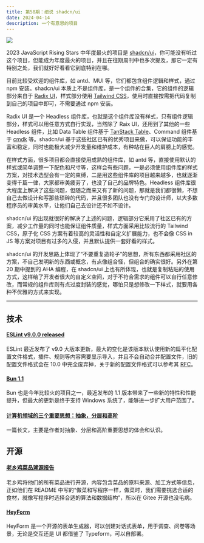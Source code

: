 ```yaml
---
title: 第58期：细说 shadcn/ui
date: 2024-04-14
description: 一个有意思的项目
---
```


![](/static/weekly/issue-58-cover.jpg)

2023 JavaScript Rising Stars 中年度最火的项目是 [shadcn/ui](https://ui.shadcn.com)，你可能没有听过这个项目，但能成为年度最火的项目，并且在往期周刊中也多次提及，那它一定有特别之处，我们就好好看看它到底特别在哪。

目前比较受欢迎的组件库，如 antd、MUI 等，它们都包含组件逻辑和样式，通过 npm 安装。shadcn/ui 本质上不是组件库，是一个组件的合集，它的组件的逻辑部分来自于 [Radix UI](https://www.radix-ui.com/primitives)，样式部分使用 [Tailwind CSS](https://tailwindcss.com)，使用时直接按需把代码复制到自己的项目中即可，不需要通过 npm 安装。

Radix UI 是一个 Headless 组件库，也就是这个组件库没有样式，只有组件逻辑部分，样式可以用任意方式自行实现，当然除了 Raix UI，还用到了其他的一些 Headless 组件，比如 Data Table 组件基于 [TanStack Table](https://tanstack.com/table)、Command 组件基于 [cmdk](https://cmdk.paco.me) 等。shadcn/ui 基于这些社区已有的优秀项目来做，可以保证功能的丰富和稳定，同时也能极大减少开发量和维护成本，有种站在巨人的肩膀上的感觉。

在样式方面，很多项目都会直接使用成熟的组件库，如 antd 等，直接使用默认的样式或简单调整一下配色和尺寸等，这样会有些问题，一是必须使用组件库的样式方案，对技术选型会有一定的束缚，二是用这些组件库的项目越来越多，也就逐渐变得千篇一律，大家都审美疲劳了，也没了自己的品牌特色。Headless 组件库很大程度上解决了这些问题，但随之而来又有了新的问题，那就是我们都很懒，不想自己去做设计和写那些琐碎的代码，并且很多团队也没有专门的设计师，以大多数程序员的审美水平，让他们自己去设计还不如不设计。

shadcn/ui 的出现就很好的解决了上述的问题，逻辑部分它采用了社区已有的方案，减少工作量的同时也能保证组件质量，样式方面采用比较流行的 Tailwind CSS，原子化 CSS 方案有着较高的灵活性和自定义扩展能力，也不会像 CSS in JS 等方案对项目有过多的入侵，并且默认提供一套好看的样式。

shadcn/ui 的开发思路上体现了“不要重复造轮子”的思想，所有东西都采用社区的方案，不自己发明新的东西或概念，有点像组合怪，但组合的确实很好。另外在第 20 期中提到的 AHA 编程，在 shadcn/ui 上也有所体现，也就是复制粘贴的使用方式，这样给了开发者很大的自定义空间，对于不符合需求的组件可以自行任意修改，而常规的组件库则有点过度封装的感觉，哪怕只是想修改一下样式，就要用各种不优雅的方式来实现。

<hr />

## 技术

#### [ESLint v9.0.0 released](https://eslint.org/blog/2024/04/eslint-v9.0.0-released/)

ESLint 最近发布了 v9.0 大版本更新，最大的变化是该版本默认使用新的扁平化配置文件格式，插件、规则等内容需要显示导入，并且不会自动合并配置文件，旧的配置文件格式会在 10.0 中完全废弃掉，关于新的配置文件格式可以参考其 [RFC](https://github.com/eslint/rfcs/tree/main/designs/2019-config-simplification)。

#### [Bun 1.1](https://bun.sh/blog/bun-v1.1)

Bun 也是今年比较火的项目之一，最近发布的 1.1 版本带来了一些新的特性和性能提升，但最大的更新是终于支持 Windows 系统了，能够进一步扩大用户范围了。

#### [计算机领域的三个重要思想：抽象，分层和高阶](https://ray-eldath.me/programming/three-important-ideas/)

一篇长文，主要是作者对抽象、分层和高阶重要思想的体会和认识。

## 开源

#### [老乡鸡菜品溯源报告](https://gitee.com/lxjchina/traceability-report-of-dishes)

老乡鸡将他们的所有菜品进行开源，内容包含菜品的原料来源、加工方式等信息，正如他们在 README 中写的“做菜和写程序一样，做菜时，我们需要挑选合适的食材，就像写程序时选择合适的算法和数据结构”，所以在 Gitee 开源也没毛病。

#### [HeyForm](https://github.com/heyform/heyform)

HeyForm 是一个开源的表单生成器，可以创建对话式表单，用于调查、问卷等场景，无论是交互还是 UI 都借鉴了 Typeform，可以自部署。
